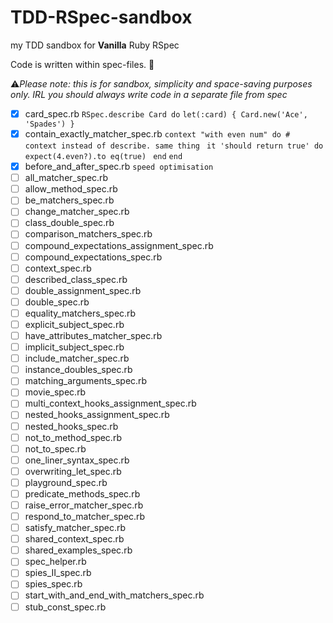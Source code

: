 # TDD-RSpec-sandbox

my TDD sandbox for **Vanilla** Ruby RSpec

Code is written within spec-files. 🤡

⚠*Please note: this is for sandbox, simplicity and space-saving purposes only. IRL you should always write code in a separate file from spec*

- [x] card_spec.rb
`RSpec.describe Card do`
`let(:card) { Card.new('Ace', 'Spades') }`
- [x] contain_exactly_matcher_spec.rb
`context "with even num" do # context instead of describe. same thing `
`it 'should return true' do`
`expect(4.even?).to eq(true) `
`end`
`end`
- [x] before_and_after_spec.rb
`speed optimisation`
- [ ] all_matcher_spec.rb
- [ ] allow_method_spec.rb
- [ ] be_matchers_spec.rb
- [ ] change_matcher_spec.rb
- [ ] class_double_spec.rb
- [ ] comparison_matchers_spec.rb
- [ ] compound_expectations_assignment_spec.rb
- [ ] compound_expectations_spec.rb
- [ ] context_spec.rb
- [ ] described_class_spec.rb
- [ ] double_assignment_spec.rb
- [ ] double_spec.rb
- [ ] equality_matchers_spec.rb
- [ ] explicit_subject_spec.rb
- [ ] have_attributes_matcher_spec.rb
- [ ] implicit_subject_spec.rb
- [ ] include_matcher_spec.rb
- [ ] instance_doubles_spec.rb
- [ ] matching_arguments_spec.rb
- [ ] movie_spec.rb
- [ ] multi_context_hooks_assignment_spec.rb
- [ ] nested_hooks_assignment_spec.rb
- [ ] nested_hooks_spec.rb
- [ ] not_to_method_spec.rb
- [ ] not_to_spec.rb
- [ ] one_liner_syntax_spec.rb
- [ ] overwriting_let_spec.rb
- [ ] playground_spec.rb
- [ ] predicate_methods_spec.rb
- [ ] raise_error_matcher_spec.rb
- [ ] respond_to_matcher_spec.rb
- [ ] satisfy_matcher_spec.rb
- [ ] shared_context_spec.rb
- [ ] shared_examples_spec.rb
- [ ] spec_helper.rb
- [ ] spies_II_spec.rb
- [ ] spies_spec.rb
- [ ] start_with_and_end_with_matchers_spec.rb
- [ ] stub_const_spec.rb
